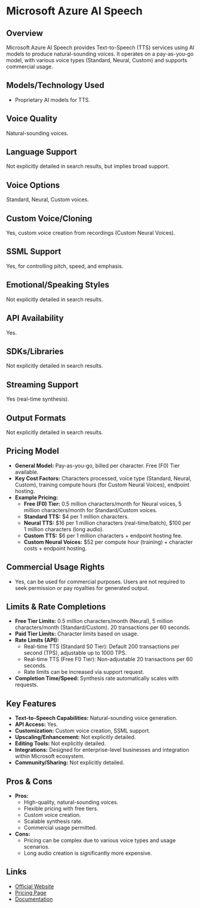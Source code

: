 # Microsoft Azure AI Speech

## Overview
Microsoft Azure AI Speech provides Text-to-Speech (TTS) services using AI models to produce natural-sounding voices. It operates on a pay-as-you-go model, with various voice types (Standard, Neural, Custom) and supports commercial usage.

## Models/Technology Used
*   Proprietary AI models for TTS.

## Voice Quality
Natural-sounding voices.

## Language Support
Not explicitly detailed in search results, but implies broad support.

## Voice Options
Standard, Neural, Custom voices.

## Custom Voice/Cloning
Yes, custom voice creation from recordings (Custom Neural Voices).

## SSML Support
Yes, for controlling pitch, speed, and emphasis.

## Emotional/Speaking Styles
Not explicitly detailed in search results.

## API Availability
Yes.

## SDKs/Libraries
Not explicitly detailed in search results.

## Streaming Support
Yes (real-time synthesis).

## Output Formats
Not explicitly detailed in search results.

## Pricing Model
*   **General Model:** Pay-as-you-go, billed per character. Free (F0) Tier available.
*   **Key Cost Factors:** Characters processed, voice type (Standard, Neural, Custom), training compute hours (for Custom Neural Voices), endpoint hosting.
*   **Example Pricing:**
    *   **Free (F0) Tier:** 0.5 million characters/month for Neural voices, 5 million characters/month for Standard/Custom voices.
    *   **Standard TTS:** $4 per 1 million characters.
    *   **Neural TTS:** $16 per 1 million characters (real-time/batch), $100 per 1 million characters (long audio).
    *   **Custom TTS:** $6 per 1 million characters + endpoint hosting fee.
    *   **Custom Neural Voices:** $52 per compute hour (training) + character costs + endpoint hosting.

## Commercial Usage Rights
*   Yes, can be used for commercial purposes. Users are not required to seek permission or pay royalties for generated output.

## Limits & Rate Completions
*   **Free Tier Limits:** 0.5 million characters/month (Neural), 5 million characters/month (Standard/Custom). 20 transactions per 60 seconds.
*   **Paid Tier Limits:** Character limits based on usage.
*   **Rate Limits (API):**
    *   Real-time TTS (Standard S0 Tier): Default 200 transactions per second (TPS), adjustable up to 1000 TPS.
    *   Real-time TTS (Free F0 Tier): Non-adjustable 20 transactions per 60 seconds.
    *   Rate limits can be increased via support request.
*   **Completion Time/Speed:** Synthesis rate automatically scales with requests.

## Key Features
*   **Text-to-Speech Capabilities:** Natural-sounding voice generation.
*   **API Access:** Yes.
*   **Customization:** Custom voice creation, SSML support.
*   **Upscaling/Enhancement:** Not explicitly detailed.
*   **Editing Tools:** Not explicitly detailed.
*   **Integrations:** Designed for enterprise-level businesses and integration within Microsoft ecosystem.
*   **Community/Sharing:** Not explicitly detailed.

## Pros & Cons
*   **Pros:**
    *   High-quality, natural-sounding voices.
    *   Flexible pricing with free tiers.
    *   Custom voice creation.
    *   Scalable synthesis rate.
    *   Commercial usage permitted.
*   **Cons:**
    *   Pricing can be complex due to various voice types and usage scenarios.
    *   Long audio creation is significantly more expensive.

## Links
*   [Official Website](https://azure.microsoft.com/en-us/services/ai-services/text-to-speech/)
*   [Pricing Page](https://azure.microsoft.com/en-us/pricing/details/cognitive-services/speech-services/)
*   [Documentation](https://docs.microsoft.com/en-us/azure/cognitive-services/speech-service/text-to-speech)
